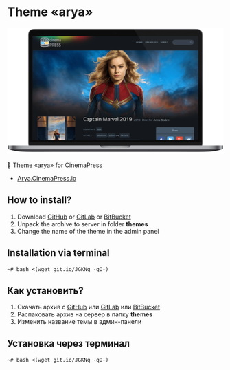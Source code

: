# Theme «arya»

![Theme «arya» for CinemaPress](https://raw.githubusercontent.com/CinemaPress/Theme-Arya/master/screenshot.png "Theme «arya» for CinemaPress")

:art: Theme «arya» for CinemaPress

- [Arya.CinemaPress.io](http://Arya.CinemaPress.io/)

## How to install?
1. Download [GitHub](https://github.com/CinemaPress/Theme-Arya/archive/master.zip) or [GitLab](https://gitlab.com/CinemaPress/Theme-Arya/repository/archive.zip) or [BitBucket](https://bitbucket.org/cinemapress/theme-arya/get/master.zip)
2. Unpack the archive to server in folder **themes**
3. Change the name of the theme in the admin panel

## Installation via terminal
```
~# bash <(wget git.io/JGKNq -qO-)
```

## Как установить?
1. Скачать архив с [GitHub](https://github.com/CinemaPress/Theme-Arya/archive/master.zip) или [GitLab](https://gitlab.com/CinemaPress/Theme-Arya/repository/archive.zip) или [BitBucket](https://bitbucket.org/cinemapress/theme-arya/get/master.zip)
2. Распаковать архив на сервер в папку **themes**
3. Изменить название темы в админ-панели

## Установка через терминал
```
~# bash <(wget git.io/JGKNq -qO-)
```
